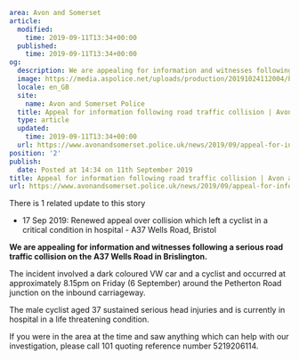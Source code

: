 ```yaml
area: Avon and Somerset
article:
  modified:
    time: 2019-09-11T13:34+00:00
  published:
    time: 2019-09-11T13:34+00:00
og:
  description: We are appealing for information and witnesses following a serious road traffic collision on the A37 Wells Road in Brislington.
  image: https://media.aspolice.net/uploads/production/20191024112004/Police-Appeal-2-e1563870548443.jpg
  locale: en_GB
  site:
    name: Avon and Somerset Police
  title: Appeal for information following road traffic collision | Avon and Somerset Police
  type: article
  updated:
    time: 2019-09-11T13:34+00:00
  url: https://www.avonandsomerset.police.uk/news/2019/09/appeal-for-information-following-road-traffic-collision/
position: '2'
publish:
  date: Posted at 14:34 on 11th September 2019
title: Appeal for information following road traffic collision | Avon and Somerset Police
url: https://www.avonandsomerset.police.uk/news/2019/09/appeal-for-information-following-road-traffic-collision/
```

There is 1 related update to this story

 * 17 Sep 2019: Renewed appeal over collision which left a cyclist in a critical condition in hospital - A37 Wells Road, Bristol

**We are appealing for information and witnesses following a serious road traffic collision on the A37 Wells Road in Brislington.**

The incident involved a dark coloured VW car and a cyclist and occurred at approximately 8.15pm on Friday (6 September) around the Petherton Road junction on the inbound carriageway.

The male cyclist aged 37 sustained serious head injuries and is currently in hospital in a life threatening condition.

If you were in the area at the time and saw anything which can help with our investigation, please call 101 quoting reference number 5219206114.
